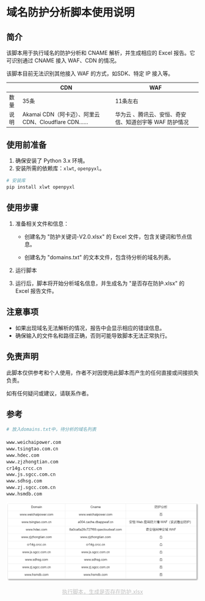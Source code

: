# 域名防护分析脚本使用说明

## 简介
该脚本用于执行域名的防护分析和 CNAME 解析，并生成相应的 Excel 报告。它可识别通过 CNAME 接入 WAF、CDN 的情况。

该脚本目前无法识别其他接入 WAF 的方式，如SDK、特定 IP 接入等。

|      | CDN                                                | WAF                                                    |
| ---- | -------------------------------------------------- | ------------------------------------------------------ |
| 数量 | 35条                                               | 11条左右                                               |
| 说明 | Akamai CDN（阿卡迈）、阿里云 CDN、Cloudflare CDN…… | 华为云 、腾讯云、安恒、奇安信、知道创宇等 WAF 防护情况 |

## 使用前准备
1. 确保安装了 Python 3.x 环境。
2. 安装所需的依赖库：`xlwt`, `openpyxl`。

```bash
# 安装库
pip install xlwt openpyxl
```

## 使用步骤
1. 准备相关文件和信息：

   - 创建名为 "防护关键词-V2.0.xlsx" 的 Excel 文件，包含关键词和节点信息。

   - 创建名为 "domains.txt" 的文本文件，包含待分析的域名列表。

2. 运行脚本
2. 运行后，脚本将开始分析域名信息，并生成名为 "是否存在防护.xlsx" 的 Excel 报告文件。

## 注意事项

- 如果出现域名无法解析的情况，报告中会显示相应的错误信息。
- 确保输入的文件名和路径正确，否则可能导致脚本无法正常执行。

## 免责声明

此脚本仅供参考和个人使用，作者不对因使用此脚本而产生的任何直接或间接损失负责。

如有任何疑问或建议，请联系作者。

## 参考

```bash
# 放入domains.txt中，待分析的域名列表

www.weichaipower.com
www.tsingtao.com.cn
www.hdec.com
www.zjzhongtian.com
cr14g.crcc.cn
www.js.sgcc.com.cn
www.sdhsg.com
www.zj.sgcc.com.cn
www.hsmdb.com
```

![1](域名防护分析脚本使用说明.assets/1.png)

<center style="color:#C0C0C0;text-decoration:underline">执行脚本，生成是否存在防护.xlsx</center>
